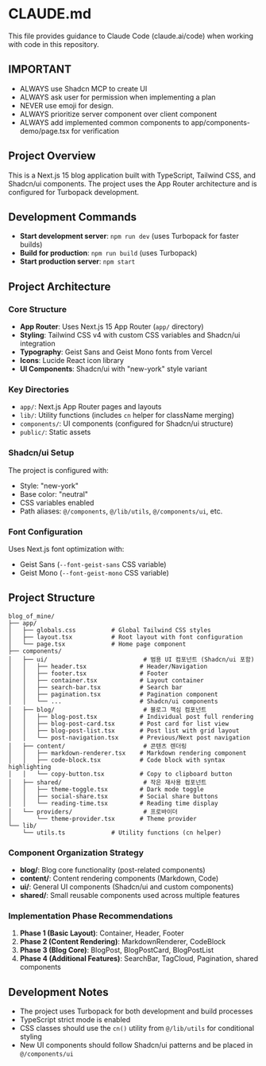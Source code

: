 # CLAUDE.md

This file provides guidance to Claude Code (claude.ai/code) when working with code in this repository.

## IMPORTANT
- ALWAYS use Shadcn MCP to create UI
- ALWAYS ask user for permission when implementing a plan
- NEVER use emoji for design.
- ALWAYS prioritize server component over client component
- ALWAYS add implemented common components to app/components-demo/page.tsx for verification

## Project Overview

This is a Next.js 15 blog application built with TypeScript, Tailwind CSS, and Shadcn/ui components. The project uses the App Router architecture and is configured for Turbopack development.

## Development Commands

- **Start development server**: `npm run dev` (uses Turbopack for faster builds)
- **Build for production**: `npm run build` (uses Turbopack)
- **Start production server**: `npm start`

## Project Architecture

### Core Structure
- **App Router**: Uses Next.js 15 App Router (`app/` directory)
- **Styling**: Tailwind CSS v4 with custom CSS variables and Shadcn/ui integration
- **Typography**: Geist Sans and Geist Mono fonts from Vercel
- **Icons**: Lucide React icon library
- **UI Components**: Shadcn/ui with "new-york" style variant

### Key Directories
- `app/`: Next.js App Router pages and layouts
- `lib/`: Utility functions (includes `cn` helper for className merging)
- `components/`: UI components (configured for Shadcn/ui structure)
- `public/`: Static assets

### Shadcn/ui Setup
The project is configured with:
- Style: "new-york"
- Base color: "neutral" 
- CSS variables enabled
- Path aliases: `@/components`, `@/lib/utils`, `@/components/ui`, etc.

### Font Configuration
Uses Next.js font optimization with:
- Geist Sans (`--font-geist-sans` CSS variable)
- Geist Mono (`--font-geist-mono` CSS variable)

## Project Structure

```
blog_of_mine/
├── app/
│   ├── globals.css          # Global Tailwind CSS styles
│   ├── layout.tsx           # Root layout with font configuration
│   └── page.tsx             # Home page component
├── components/
│   ├── ui/                           # 범용 UI 컴포넌트 (Shadcn/ui 포함)
│   │   ├── header.tsx               # Header/Navigation
│   │   ├── footer.tsx               # Footer
│   │   ├── container.tsx            # Layout container
│   │   ├── search-bar.tsx           # Search bar
│   │   ├── pagination.tsx           # Pagination component
│   │   └── ...                      # Shadcn/ui components
│   ├── blog/                         # 블로그 핵심 컴포넌트
│   │   ├── blog-post.tsx            # Individual post full rendering
│   │   ├── blog-post-card.tsx       # Post card for list view
│   │   ├── blog-post-list.tsx       # Post list with grid layout
│   │   └── post-navigation.tsx      # Previous/Next post navigation
│   ├── content/                      # 콘텐츠 렌더링
│   │   ├── markdown-renderer.tsx    # Markdown rendering component
│   │   ├── code-block.tsx           # Code block with syntax highlighting
│   │   └── copy-button.tsx          # Copy to clipboard button
│   ├── shared/                       # 작은 재사용 컴포넌트
│   │   ├── theme-toggle.tsx         # Dark mode toggle
│   │   ├── social-share.tsx         # Social share buttons
│   │   └── reading-time.tsx         # Reading time display
│   └── providers/                    # 프로바이더
│       └── theme-provider.tsx       # Theme provider
└── lib/
    └── utils.ts             # Utility functions (cn helper)

```

### Component Organization Strategy

- **blog/**: Blog core functionality (post-related components)
- **content/**: Content rendering components (Markdown, Code)
- **ui/**: General UI components (Shadcn/ui and custom components)
- **shared/**: Small reusable components used across multiple features

### Implementation Phase Recommendations

1. **Phase 1 (Basic Layout)**: Container, Header, Footer
2. **Phase 2 (Content Rendering)**: MarkdownRenderer, CodeBlock
3. **Phase 3 (Blog Core)**: BlogPost, BlogPostCard, BlogPostList
4. **Phase 4 (Additional Features)**: SearchBar, TagCloud, Pagination, shared components

## Development Notes

- The project uses Turbopack for both development and build processes
- TypeScript strict mode is enabled
- CSS classes should use the `cn()` utility from `@/lib/utils` for conditional styling
- New UI components should follow Shadcn/ui patterns and be placed in `@/components/ui`